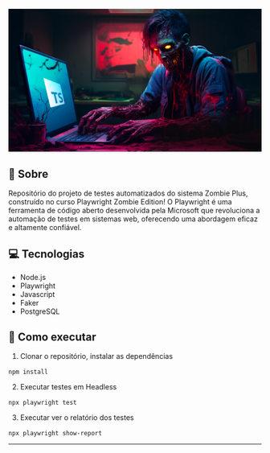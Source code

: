![poster](https://raw.githubusercontent.com/qaxperience/thumbnails/main/playwright-zombie.png)

## 🤘 Sobre

Repositório do projeto de testes automatizados do sistema Zombie Plus, construído no curso Playwright Zombie Edition! O Playwright é uma ferramenta de código aberto desenvolvida pela Microsoft que revoluciona a automação de testes em sistemas web, oferecendo uma abordagem eficaz e altamente confiável.

## 💻 Tecnologias
- Node.js
- Playwright
- Javascript
- Faker
- PostgreSQL

## 🤖 Como executar

1. Clonar o repositório, instalar as dependências
```
npm install
```

2. Executar testes em Headless
```
npx playwright test 
```

3. Executar ver o relatório dos testes
```
npx playwright show-report
```

<hr>